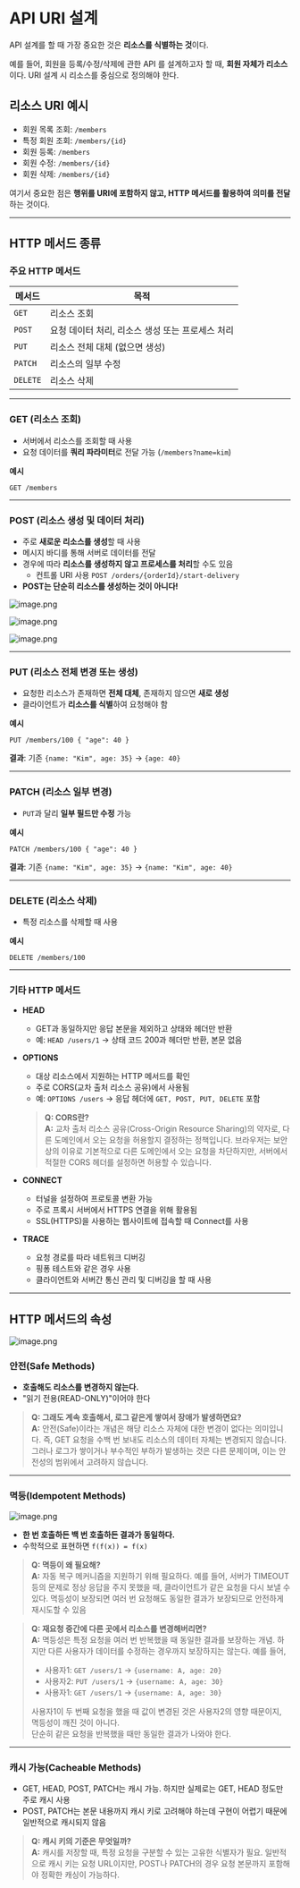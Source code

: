 # API URI 설계

API 설계를 할 때 가장 중요한 것은 **리소스를 식별하는 것**이다.

예를 들어, 회원을 등록/수정/삭제에 관한 API 를 설계하고자 할 때, **회원 자체가 리소스**이다. URI 설계 시 리소스를 중심으로 정의해야 한다.

## 리소스 URI 예시

- 회원 목록 조회: `/members`
- 특정 회원 조회: `/members/{id}`
- 회원 등록: `/members`
- 회원 수정: `/members/{id}`
- 회원 삭제: `/members/{id}`

여기서 중요한 점은 **행위를 URI에 포함하지 않고, HTTP 메서드를 활용하여 의미를 전달**하는 것이다.

---

## HTTP 메서드 종류

### 주요 HTTP 메서드

| 메서드 | 목적 |
| --- | --- |
| `GET` | 리소스 조회 |
| `POST` | 요청 데이터 처리, 리소스 생성 또는 프로세스 처리 |
| `PUT` | 리소스 전체 대체 (없으면 생성) |
| `PATCH` | 리소스의 일부 수정 |
| `DELETE` | 리소스 삭제 |

---

### GET (리소스 조회)

- 서버에서 리소스를 조회할 때 사용
- 요청 데이터를 **쿼리 파라미터**로 전달 가능 (`/members?name=kim`)

**예시**
```
GET /members
```

---

### POST (리소스 생성 및 데이터 처리)

- 주로 **새로운 리소스를 생성**할 때 사용
- 메시지 바디를 통해 서버로 데이터를 전달
- 경우에 따라 **리소스를 생성하지 않고 프로세스를 처리**할 수도 있음
    - 컨트롤 URI 사용 `POST /orders/{orderId}/start-delivery`
- **POST는 단순히 리소스를 생성하는 것이 아니다!**

![image.png](img/18.png)

![image.png](img/19.png)

![image.png](img/20.png)

---

### PUT (리소스 전체 변경 또는 생성)

- 요청한 리소스가 존재하면 **전체 대체**, 존재하지 않으면 **새로 생성**
- 클라이언트가 **리소스를 식별**하여 요청해야 함

**예시**

```
PUT /members/100 { "age": 40 }
```

**결과**: 기존 `{name: "Kim", age: 35}` → `{age: 40}`

---

### PATCH (리소스 일부 변경)

- `PUT`과 달리 **일부 필드만 수정** 가능

**예시**

```
PATCH /members/100 { "age": 40 }
```

**결과**: 기존 `{name: "Kim", age: 35}` → `{name: "Kim", age: 40}`

---

### DELETE (리소스 삭제)

- 특정 리소스를 삭제할 때 사용

**예시**

```
DELETE /members/100
```


---

### 기타 HTTP 메서드

- **HEAD**
    - GET과 동일하지만 응답 본문을 제외하고 상태와 헤더만 반환
    - 예: `HEAD /users/1` → 상태 코드 200과 헤더만 반환, 본문 없음
- **OPTIONS**
    - 대상 리소스에서 지원하는 HTTP 메서드를 확인
    - 주로 CORS(교차 출처 리소스 공유)에서 사용됨
    - 예: `OPTIONS /users` → 응답 헤더에 `GET, POST, PUT, DELETE` 포함

  > **Q: CORS란?**  
  **A:** 교차 출처 리소스 공유(Cross-Origin Resource Sharing)의 약자로, 다른 도메인에서 오는 요청을 허용할지 결정하는 정책입니다. 브라우저는 보안상의 이유로 기본적으로 다른 도메인에서 오는 요청을 차단하지만, 서버에서 적절한 CORS 헤더를 설정하면 허용할 수 있습니다.

- **CONNECT**
    - 터널을 설정하여 프로토콜 변환 가능
    - 주로 프록시 서버에서 HTTPS 연결을 위해 활용됨
    - SSL(HTTPS)을 사용하는 웹사이트에 접속할 때 Connect를 사용
- **TRACE**
    - 요청 경로를 따라 네트워크 디버깅
    - 핑퐁 테스트와 같은 경우 사용
    - 클라이언트와 서버간 통신 관리 및 디버깅을 할 때 사용

---

## HTTP 메서드의 속성

![image.png](img/21.png)

### 안전(Safe Methods)

- **호출해도 리소스를 변경하지 않는다.**
- "읽기 전용(READ-ONLY)"이어야 한다

> **Q: 그래도 계속 호출해서, 로그 같은게 쌓여서 장애가 발생하면요?**  
> **A:** 안전(Safe)이라는 개념은 해당 리소스 자체에 대한 변경이 없다는 의미입니다. 즉, GET 요청을 수백 번 보내도 리소스의 데이터 자체는 변경되지 않습니다. 그러나 로그가 쌓이거나 부수적인 부하가 발생하는 것은 다른 문제이며, 이는 안전성의 범위에서 고려하지 않습니다.

---

### 멱등(Idempotent Methods)

![image.png](img/22.png)

- **한 번 호출하든 백 번 호출하든 결과가 동일하다.**
- 수학적으로 표현하면 `f(f(x)) = f(x)`

> **Q: 멱등이 왜 필요해?**  
> **A:** 자동 복구 메커니즘을 지원하기 위해 필요하다. 예를 들어, 서버가 TIMEOUT 등의 문제로 정상 응답을 주지 못했을 때, 클라이언트가 같은 요청을 다시 보낼 수 있다. 멱등성이 보장되면 여러 번 요청해도 동일한 결과가 보장되므로 안전하게 재시도할 수 있음

> **Q: 재요청 중간에 다른 곳에서 리소스를 변경해버리면?**  
> **A:** 멱등성은 특정 요청을 여러 번 반복했을 때 동일한 결과를 보장하는 개념. 하지만 다른 사용자가 데이터를 수정하는 경우까지 보장하지는 않는다. 예를 들어,
>
> - 사용자1: `GET /users/1` → `{username: A, age: 20}`
> - 사용자2: `PUT /users/1` → `{username: A, age: 30}`
> - 사용자1: `GET /users/1` → `{username: A, age: 30}`
>
> 사용자1이 두 번째 요청을 했을 때 값이 변경된 것은 사용자2의 영향 때문이지, 멱등성이 깨진 것이 아니다.  
> 단순히 같은 요청을 반복했을 때만 동일한 결과가 나와야 한다.

---

### 캐시 가능(Cacheable Methods)

- GET, HEAD, POST, PATCH는 캐시 가능. 하지만 실제로는 GET, HEAD 정도만 주로 캐시 사용
- POST, PATCH는 본문 내용까지 캐시 키로 고려해야 하는데 구현이 어렵기 때문에 일반적으로 캐시되지 않음

> **Q: 캐시 키의 기준은 무엇일까?**  
> **A:** 캐시를 저장할 때, 특정 요청을 구분할 수 있는 고유한 식별자가 필요. 일반적으로 캐시 키는 요청 URL이지만, POST나 PATCH의 경우 요청 본문까지 포함해야 정확한 캐싱이 가능하다.
